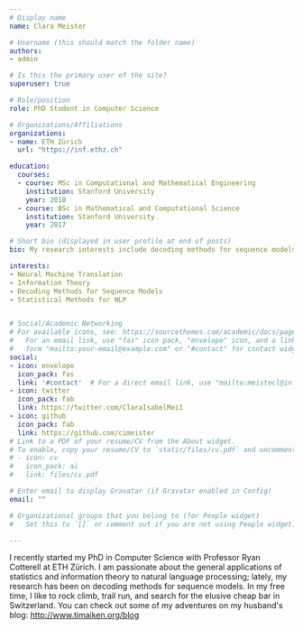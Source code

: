 ```yaml
---
# Display name
name: Clara Meister

# Username (this should match the folder name)
authors:
- admin

# Is this the primary user of the site?
superuser: true

# Role/position
role: PhD Student in Computer Science

# Organizations/Affiliations
organizations:
- name: ETH Zürich
  url: "https://inf.ethz.ch"

education:
  courses:
  - course: MSc in Computational and Mathematical Engineering
    institution: Stanford University
    year: 2018
  - course: BSc in Mathematical and Computational Science
    institution: Stanford University
    year: 2017

# Short bio (displayed in user profile at end of posts)
bio: My research interests include decoding methods for sequence models, machine translation, and general applications of information theory and statistics to NLP

interests:
- Neural Machine Translation
- Information Theory
- Decoding Methods for Sequence Models
- Statistical Methods for NLP


# Social/Academic Networking
# For available icons, see: https://sourcethemes.com/academic/docs/page-builder/#icons
#   For an email link, use "fas" icon pack, "envelope" icon, and a link in the
#   form "mailto:your-email@example.com" or "#contact" for contact widget.
social:
- icon: envelope
  icon_pack: fas
  link: '#contact'  # For a direct email link, use "mailto:meistecl@inf.ethz.ch".
- icon: twitter
  icon_pack: fab
  link: https://twitter.com/ClaraIsabelMei1
- icon: github
  icon_pack: fab
  link: https://github.com/cimeister
# Link to a PDF of your resume/CV from the About widget.
# To enable, copy your resume/CV to `static/files/cv.pdf` and uncomment the lines below.
# - icon: cv
#   icon_pack: ai
#   link: files/cv.pdf

# Enter email to display Gravatar (if Gravatar enabled in Config)
email: ""

# Organizational groups that you belong to (for People widget)
#   Set this to `[]` or comment out if you are not using People widget.

---
```

I recently started my PhD in Computer Science with Professor Ryan Cotterell at ETH Zürich. I am passionate about the general applications of statistics and information theory to natural language processing; lately, my research has been on decoding methods for sequence models. In my free time, I like to rock climb, trail run, and search for the elusive cheap bar in Switzerland. You can check out some of my adventures on my husband's blog: http://www.timaiken.org/blog

